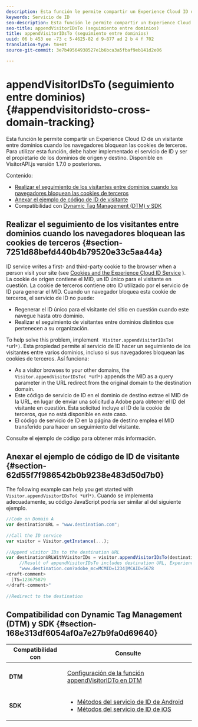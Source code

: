 ```yaml
---
description: Esta función le permite compartir un Experience Cloud ID de un visitante entre dominios cuando los navegadores bloquean las cookies de terceros. Para utilizar esta función, debe haber implementado el servicio de ID y ser el propietario de los dominios de origen y destino. Disponible en VisitorAPI.js versión 1.7.0 o posteriores.
keywords: Servicio de ID
seo-description: Esta función le permite compartir un Experience Cloud ID de un visitante entre dominios cuando los navegadores bloquean las cookies de terceros. Para utilizar esta función, debe haber implementado el servicio de ID y ser el propietario de los dominios de origen y destino. Disponible en VisitorAPI.js versión 1.7.0 o posteriores.
seo-title: appendVisitorIDsTo (seguimiento entre dominios)
title: appendVisitorIDsTo (seguimiento entre dominios)
uuid: 06 b 453 ee -73 c 5-4625-82 d 9-877 ad 2 b 4 f 702
translation-type: tm+mt
source-git-commit: 3e7b49564938527e1b6bca3a5fbaf9eb141d2e06

---
```



# appendVisitorIDsTo (seguimiento entre dominios){#appendvisitoridsto-cross-domain-tracking}

Esta función le permite compartir un Experience Cloud ID de un visitante entre dominios cuando los navegadores bloquean las cookies de terceros. Para utilizar esta función, debe haber implementado el servicio de ID y ser el propietario de los dominios de origen y destino. Disponible en VisitorAPI.js versión 1.7.0 o posteriores.

Contenido:

<ul class="simplelist"> 
 <li> <a href="../../library/get-set/appendvisitorid.md#section-7251d88befd440b4b79520e33c5aa44a" format="dita" scope="local"> Realizar el seguimiento de los visitantes entre dominios cuando los navegadores bloquean las cookies de terceros </a> </li> 
 <li> <a href="../../library/get-set/appendvisitorid.md#section-62d55f7f986542b0b9238e483d50d7b0" format="dita" scope="local"> Anexar el ejemplo de código de ID de visitante </a> </li> 
 <li>  Compatibilidad con <a href="../../library/get-set/appendvisitorid.md#section-168e313df6054af0a7e27b9fa0d69640" format="dita" scope="local">Dynamic Tag Management (DTM) y SDK </a> </li> 
</ul>

## Realizar el seguimiento de los visitantes entre dominios cuando los navegadores bloquean las cookies de terceros {#section-7251d88befd440b4b79520e33c5aa44a}

ID service writes a first- and third-party cookie to the browser when a person visit your site (see [Cookies and the Experience Cloud ID Service](../../introduction/cookies.md) ). La cookie de origen contiene el MID, un ID único para el visitante en cuestión. La cookie de terceros contiene otro ID utilizado por el servicio de ID para generar el MID. Cuando un navegador bloquea esta cookie de terceros, el servicio de ID no puede:

* Regenerar el ID único para el visitante del sitio en cuestión cuando este navegue hasta otro dominio.
* Realizar el seguimiento de visitantes entre dominios distintos que pertenecen a su organización.

To help solve this problem, implement ` Visitor.appendVisitorIDsTo( *`url`*)`. Esta propiedad permite al servicio de ID hacer un seguimiento de los visitantes entre varios dominios, incluso si sus navegadores bloquean las cookies de terceros. Así funciona:

* As a visitor browses to your other domains, the ` Visitor.appendVisitorIDsTo( *`url`*)` appends the MID as a query parameter in the URL redirect from the original domain to the destination domain.
* Este código de servicio de ID en el dominio de destino extrae el MID de la URL, en lugar de enviar una solicitud a Adobe para obtener el ID del visitante en cuestión. Esta solicitud incluye el ID de la cookie de terceros, que no está disponible en este caso.
* El código de servicio de ID en la página de destino emplea el MID transferido para hacer un seguimiento del visitante.

Consulte el ejemplo de código para obtener más información.

## Anexar el ejemplo de código de ID de visitante {#section-62d55f7f986542b0b9238e483d50d7b0}

The following example can help you get started with ` Visitor.appendVisitorIDsTo( *`url`*)`. Cuando se implementa adecuadamente, su código JavaScript podría ser similar al del siguiente ejemplo.

```js
//Code on Domain A 
var destinationURL = "www.destination.com"; 
 
//Call the ID service 
var visitor = Visitor.getInstance(...); 
 
//Append visitor IDs to the destination URL 
var destinationURLWithVisitorIDs = visitor.appendVisitorIDsTo(destinationURL); 
     //Result of appendVisitorIDsTo includes destination URL, Experience Cloud ID (MCMID), and Analytics ID (MCAID) 
     "www.destination.com?adobe_mc=MCMID=1234|MCAID=5678 
<draft-comment>
  |TS=123675879 
</draft-comment>" 
 
//Redirect to the destination
```

## Compatibilidad con Dynamic Tag Management (DTM) y SDK {#section-168e313df6054af0a7e27b9fa0d69640}

<table id="table_6E7152B4FD2B4C4D8C9477C68204C4FF"> 
 <thead> 
  <tr> 
   <th colname="col1" class="entry"> Compatibilidad con </th> 
   <th colname="col2" class="entry"> Consulte  </th> 
  </tr> 
 </thead>
 <tbody> 
  <tr> 
   <td colname="col1"> <p> <b>DTM</b> </p> </td> 
   <td colname="col2"> <p> <a href="https://helpx.adobe.com/dtm/kb/how-to-set-marketing-cloud-id-service-helper-function-in-adobe-d.html" format="https" scope="external"> Configuración de la función appendVisitorIDTo en DTM </a> </p> </td> 
  </tr> 
  <tr> 
   <td colname="col1"> <p> <b>SDK</b> </p> </td> 
   <td colname="col2"> 
    <ul id="ul_9D7933FF68EE4C71BAE999B3747F8398"> 
     <li id="li_9036C76AAECC4E639C23020C0C9F2AF8"> <a href="https://marketing.adobe.com/resources/help/en_US/mobile/android/mc_methods.html" format="https" scope="external"> Métodos del servicio de ID de Android </a> </li> 
     <li id="li_E49D357905584674BFDFE348345B3849"> <a href="https://marketing.adobe.com/resources/help/en_US/mobile/ios/mc_methods.html" format="https" scope="external"> Métodos del servicio de ID de iOS </a> </li> 
    </ul> </td> 
  </tr> 
 </tbody> 
</table>

